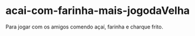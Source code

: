# acai-com-farinha-mais-jogodaVelha
Para jogar com os amigos comendo açaí, farinha e charque frito.
